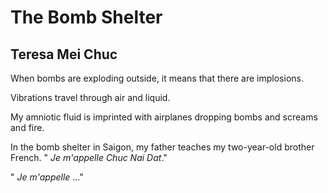 # The Bomb Shelter
## Teresa Mei Chuc
When bombs are exploding outside,
it means that there are implosions.

Vibrations travel through air and liquid.

My amniotic fluid is imprinted with airplanes
dropping bombs and screams and fire.

In the bomb shelter in Saigon,
my father teaches my two-year-old
brother French. " _Je m'appelle Chuc Nai Dat_."

" _Je m'appelle_ …"